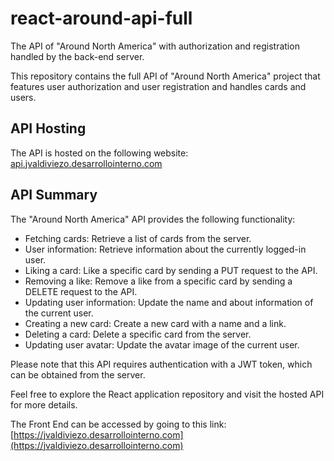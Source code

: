 # react-around-api-full
The API of "Around North America" with authorization and registration handled by the back-end server.

This repository contains the full API of "Around North America" project that features user authorization and user registration and handles cards and users.

## API Hosting
The API is hosted on the following website: [api.jvaldiviezo.desarrollointerno.com](https://api.jvaldiviezo.desarrollointerno.com)

## API Summary
The "Around North America" API provides the following functionality:

- Fetching cards: Retrieve a list of cards from the server.
- User information: Retrieve information about the currently logged-in user.
- Liking a card: Like a specific card by sending a PUT request to the API.
- Removing a like: Remove a like from a specific card by sending a DELETE request to the API.
- Updating user information: Update the name and about information of the current user.
- Creating a new card: Create a new card with a name and a link.
- Deleting a card: Delete a specific card from the server.
- Updating user avatar: Update the avatar image of the current user.

Please note that this API requires authentication with a JWT token, which can be obtained from the server.

Feel free to explore the React application repository and visit the hosted API for more details.

The Front End can be accessed by going to this link:
[https://jvaldiviezo.desarrollointerno.com](https://jvaldiviezo.desarrollointerno.com)
